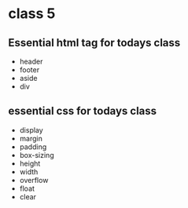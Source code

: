 # class 5

## Essential html tag for todays class

* header
* footer
* aside
* div


## essential css for todays class

* display
* margin
* padding
* box-sizing
* height
* width
* overflow
* float
* clear
 

